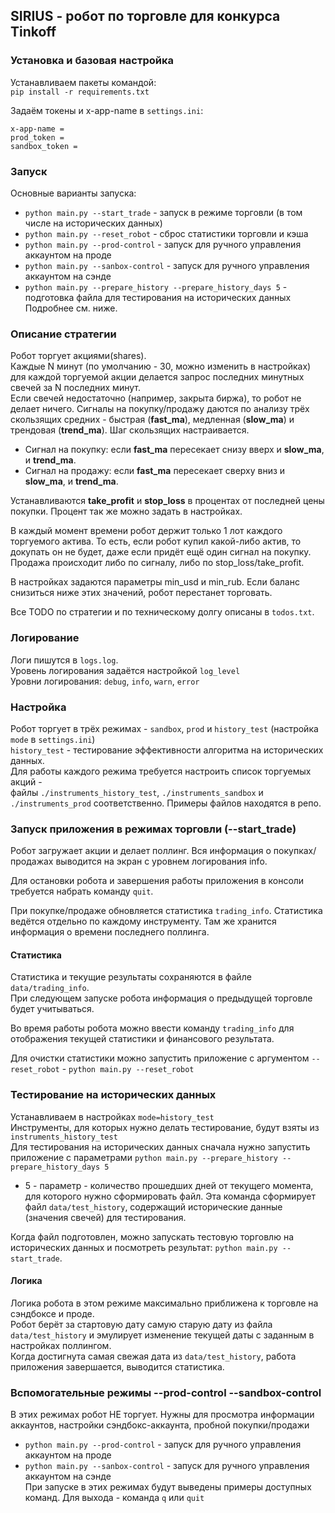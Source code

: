 ## SIRIUS - робот по торговле для конкурса Tinkoff

### Установка и базовая настройка
Устанавливаем пакеты командой:  
`pip install -r requirements.txt`  

Задаём токены и x-app-name в `settings.ini`:
```
x-app-name =   
prod_token =   
sandbox_token =
```


### Запуск
Основные варианты запуска:  
- `python main.py --start_trade` - запуск в режиме торговли (в том числе на исторических данных)
- `python main.py --reset_robot` - сброс статистики торговли и кэша
- `python main.py --prod-control` - запуск для ручного управления аккаунтом на проде
- `python main.py --sanbox-control` - запуск для ручного управления аккаунтом на сэнде  
- `python main.py --prepare_history --prepare_history_days 5` - подготовка файла для тестирования на исторических данных
Подробнее см. ниже.

### Описание стратегии
Робот торгует акциями(shares).  
Каждые N минут (по умолчанию - 30, можно изменить в настройках)
для каждой торгуемой акции делается запрос последних минутных свечей за N последних минут.  
Если свечей недостаточно (например, закрыта биржа), то робот не делает ничего.
Сигналы на покупку/продажу даются по анализу трёх скользящих средних - быстрая (**fast_ma**), медленная (**slow_ma**) и 
трендовая (**trend_ma**). Шаг скользящих настраивается.  
- Сигнал на покупку: если **fast_ma** пересекает снизу вверх и **slow_ma**, и **trend_ma**.  
- Сигнал на продажу: если **fast_ma** пересекает сверху вниз и **slow_ma**, и **trend_ma**.

Устанавливаются **take_profit** и **stop_loss** в процентах от последней цены покупки.
Процент так же можно задать в настройках.  

В каждый момент времени робот держит только 1 лот каждого торгуемого актива.
То есть, если робот купил какой-либо актив, то докупать он не будет, даже если придёт ещё один сигнал на покупку.  
Продажа происходит либо по сигналу, либо по stop_loss/take_profit.

В настройках задаются параметры min_usd и min_rub. Если
баланс снизиться ниже этих значений, робот перестанет торговать.  

Все TODO по стратегии и по техническому долгу описаны в `todos.txt`.

### Логирование
Логи пишутся в `logs.log`.  
Уровень логирования задаётся настройкой `log_level`  
Уровни логирования: `debug`, `info`, `warn`, `error`

### Настройка
Робот торгует в трёх режимах - `sandbox`, `prod` и `history_test` (настройка `mode` в `settings.ini`)  
`history_test` - тестирование эффективности алгоритма на исторических данных.  
Для работы каждого режима требуется настроить список торгуемых акций -   
файлы `./instruments_history_test`, `./instruments_sandbox` и `./instruments_prod` соответственно.
Примеры файлов находятся в репо.

### Запуск приложения в режимах торговли (--start_trade) 
Робот загружает акции и делает поллинг. Вся информация о покупках/продажах выводится на экран с уровнем логирования info.

Для остановки робота и завершения работы приложения в консоли требуется набрать команду `quit`.

При покупке/продаже обновляется статистика `trading_info`. Статистика ведётся отдельно по каждому инструменту.
Там же хранится информация о времени последнего поллинга.  
#### Статистика
Статистика и текущие результаты сохраняются в файле `data/trading_info`.  
При следующем запуске робота информация о предыдущей торговле будет
учитываться.

Во время работы робота можно ввести команду `trading_info` для отображения текущей статистики и финансового результата.

Для очистки статистики можно запустить приложение с аргументом `--reset_robot` - `python main.py --reset_robot`  

### Тестирование на исторических данных
Устанавливаем в настройках `mode=history_test`  
Инструменты, для которых нужно делать тестирование, будут взяты из `instruments_history_test`  
Для тестирования на исторических данных сначала нужно запустить приложение с параметрами
`python main.py --prepare_history --prepare_history_days 5`   
- 5 - параметр - количество прошедших дней от текущего момента, для которого нужно сформировать файл.
Эта команда сформирует файл `data/test_history`, содержащий исторические данные (значения свечей) для тестирования.

Когда файл подготовлен, можно запускать тестовую торговлю на исторических данных и посмотреть результат:
`python main.py --start_trade`.
#### Логика
Логика робота в этом режиме максимально приближена к торговле на сэндбоксе и проде.  
Робот берёт за стартовую дату самую старую дату из файла `data/test_history` и 
эмулирует изменение текущей даты с заданным в настройках поллингом.  
Когда достигнута самая свежая дата из `data/test_history`, работа приложения завершается, выводится статистика.

### Вспомогательные режимы --prod-control --sandbox-control
В этих режимах робот НЕ торгует.
Нужны для просмотра информации аккаунтов, настройки сэндбокс-аккаунта,
пробной покупки/продажи    
- `python main.py --prod-control` - запуск для ручного управления аккаунтом на проде  
- `python main.py --sanbox-control` - запуск для ручного управления аккаунтом на сэнде  
При запуске в этих режимах будут выведены примеры доступных команд.
Для выхода - команда `q` или `quit`
